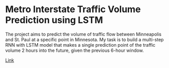 # Metro Interstate Traffic Volume Prediction using LSTM

The project aims to predict the volume of traffic flow between Minneapolis and St. Paul at a specific point in Minnesota. My task is to build a multi-step RNN with LSTM model that makes a single prediction point of the traffic volume 2 hours into the future, given the previous 6-hour window.

[Link](./time-series-report.pdf)

